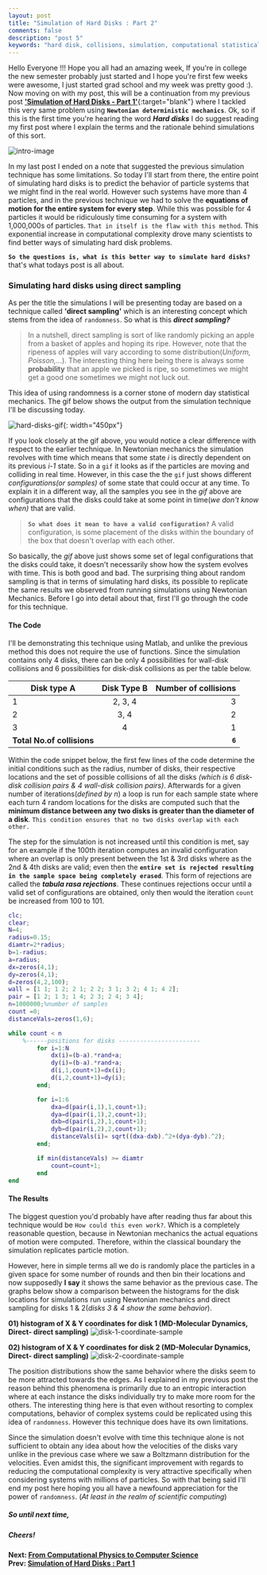 ```yaml
---
layout: post
title: "Simulation of Hard Disks : Part 2"
comments: false
description: "post 5"
keywords: "hard disk, collisions, simulation, computational statistical mechanics, random sampling"
---
```

Hello Everyone !!! Hope you all had an amazing week, If you're in college the new semester probably just started and I hope you're first few weeks were awesome, I just started grad school and my week was pretty good :). Now moving on with my post, this will be a continuation from my previous post [**'Simulation of Hard Disks - Part 1'**](https://dherath.github.io/2017/hard-disks-1/){:target="blank"} where I tackled this very same problem using **`Newtonian deterministic mechanics`**. Ok, so if this is the first time you're hearing the word _**Hard disks**_ I do suggest reading my first post where I explain the terms and the rationale behind simulations of this sort.

![intro-image](http://teachbesideme.com/wp-content/uploads/2015/02/solid-liquid-gas-1024x346.jpg)

In my last post I ended on a note that suggested the previous simulation technique has some limitations. So today I'll start from there, the entire point of simulating hard disks is to predict the behavior of particle systems that we might find in the real world. However such systems have more than 4 particles, and in the previous technique we had to solve the **equations of motion for the entire system for every step**. While this was possible for 4 particles it would be ridiculously time consuming for a system with 1,000,000s of particles. `That in itself is the flaw with this method`. This exponential increase in computational complexity drove many scientists to find better ways of simulating hard disk problems.

**`So the questions is, what is this better way to simulate hard disks?`** that's what todays post is all about.

### Simulating hard disks using direct sampling

As per the title the simulations I will be presenting today are based on a technique called **'direct sampling'** which is an interesting concept which stems from the idea of `randomness`. So what is this _**direct sampling?**_

>In a nutshell, direct sampling is sort of like randomly picking an apple from a basket of apples and hoping its ripe.  However, note that the ripeness of apples will vary according to some distribution(_Uniform, Poisson,..._). The interesting thing here being there is always some **probability** that an apple we picked is ripe, so sometimes we might get a good one sometimes we might not luck out.

This idea of using randomness is a corner stone of modern day statistical mechanics. The gif below shows the output from the simulation technique I'll be discussing today.

![hard-disks-gif](https://raw.githubusercontent.com/dherath/WebsiteMaterial/master/2017/post_5_hard_disks_2/directDisks_animation.gif){: width="450px"}

If you look closely at the gif above, you would notice a clear difference with respect to the earlier technique.  In Newtonian mechanics the simulation revolves with time which means that some state _i_ is directly dependent on its previous _i-1_ state. So in a `gif` it looks as if the particles are moving and colliding in real time. However, in this case the the `gif` just shows different _configurations(or samples)_ of some state that could occur at any time. To explain it in a different way, all the samples you see in the _gif_ above are configurations that the disks could take at some point in time(_we don't know when)_ that are valid.

 >**`So what does it mean to have a valid configuration?`**
 A valid configuration, is some placement of the disks within the boundary of the box that doesn't overlap with each other.

So basically, the _gif_ above just shows some set of legal configurations that the disks could take, it doesn't necessarily show how the system evolves with time. This is both good and bad.  The surprising thing about random sampling is that in terms of simulating hard disks, its possible to replicate the same results we observed from running simulations using Newtonian Mechanics. Before I go into detail about that, first I'll go through the code for this technique.

#### The Code

I'll be demonstrating this technique using Matlab, and unlike the previous method this does not require the use of functions. Since the simulation contains only 4 disks, there can be only 4 possibilities for wall-disk collisions and 6 possibilities for disk-disk collisions as per the table below.

| Disk type A       | Disk Type B           | Number of collisions  |
| ------------- |:-------------:| -----:|
| 1    | 2, 3, 4 | 3 |
| 2      | 3, 4      |   2 |
| 3 | 4      |   1  |
|**Total No.of collisions** | | **`6`**|

Within the code snippet below, the first few lines of the code determine the initial conditions such as the radius, number of disks, their respective locations and the set of possible collisions of all the disks _(which is 6 disk-disk collision pairs & 4 wall-disk collision pairs)_. Afterwards for a given number of iterations(_defined by n_) a loop is run for each sample state where each turn 4 random locations for the disks are computed such that the **minimum distance between any two disks is greater than the diameter of a disk**. `This condition ensures that no two disks overlap with each other.`

The step for the simulation is not increased until this condition is met, say for an example if the 100th iteration computes an invalid configuration where an overlap is only present between the 1st & 3rd disks where as the 2nd & 4th disks are valid; even then the **`entire set is rejected resulting in the sample space being completely erased`**. This form of rejections are called the **_tabula rasa rejections_**. These continues rejections occur until a valid set of configurations are obtained, only then would the iteration `count` be increased from 100 to 101.

``` matlab
clc;
clear;
N=4;
radius=0.15;
diamtr=2*radius;
b=1-radius;
a=radius;
dx=zeros(4,1);
dy=zeros(4,1);
d=zeros(4,2,100);
wall = [1 1; 1 2; 2 1; 2 2; 3 1; 3 2; 4 1; 4 2];
pair = [1 2; 1 3; 1 4; 2 3; 2 4; 3 4];
n=1000000;%number of samples
count =0;
distanceVals=zeros(1,6);

while count < n
	%------positions for disks -----------------------
        for i=1:N
            dx(i)=(b-a).*rand+a;
            dy(i)=(b-a).*rand+a;
            d(i,1,count+1)=dx(i);
            d(i,2,count+1)=dy(i);
        end;

        for i=1:6
            dxa=d(pair(i,1),1,count+1);
            dya=d(pair(i,1),2,count+1);
            dxb=d(pair(i,2),1,count+1);
            dyb=d(pair(i,2),2,count+1);
            distanceVals(i)= sqrt((dxa-dxb).^2+(dya-dyb).^2);  
        end;        	

        if min(distanceVals) >= diamtr
            count=count+1;
    	end
end
```
#### The Results

The biggest question you'd probably have after reading thus far about this technique would be `How could this even work?`. Which is a completely reasonable question, because in Newtonian mechanics the actual equations of motion were computed. Therefore, within the classical boundary the simulation replicates particle motion.

However, here in simple terms all we do is randomly place the particles in a given space for some number of rounds and then bin their locations and now supposedly **I say** it shows the same behavior as the previous case. The graphs below show a comparison between the histograms for the disk locations for simulations run using Newtonian mechanics and direct sampling for disks 1 & 2(_disks 3 & 4 show the same behavior_).

**01) histogram of X & Y coordinates for disk 1 (MD-Molecular Dynamics, Direct- direct sampling)**
![disk-1-coordinate-sample](https://raw.githubusercontent.com/dherath/WebsiteMaterial/master/2017/post_5_hard_disks_2/comparison_disk1.jpg)

**02) histogram of X & Y coordinates for disk 2 (MD-Molecular Dynamics, Direct- direct sampling)**
![disk-2-coordinate-sample](https://raw.githubusercontent.com/dherath/WebsiteMaterial/master/2017/post_5_hard_disks_2/comparison_disk2.jpg)

The position distributions show the same behavior where the disks seem to be more attracted towards the edges. As I explained in my previous post the reason behind this phenomena is primarily due to an entropic interaction where at each instance the disks individually try to make more room for the others. The interesting thing here is that even without resorting to complex computations, behavior of complex systems could be replicated using this idea of `randomness`. However this technique does have its own limitations.

Since the simulation doesn't evolve with time this technique alone is not sufficient to obtain any idea about how the velocities of the disks vary unlike in the previous case where we saw a Boltzmann distribution for the velocities.  Even amidst this, the significant improvement with regards to reducing the computational complexity is very attractive specifically when considering systems with millions of particles. So with that being said I'll end my post here hoping you all have a newfound appreciation for the power of `randomness`. (_At least in the realm of scientific computing_)

##### So until next time,
##### Cheers!

**Next: [From Computational Physics to Computer Science](http://dinalherath.com/2017/Computational-Physics-to-Computer-Science/)**                                                       
**Prev: [Simulation of Hard Disks : Part 1](http://dinalherath.com/2017/hard-disks-1/)**
